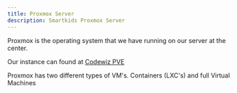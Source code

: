 ```yaml
---
title: Proxmox Server
description: Smartkids Proxmox Server
---
```


Proxmox is the operating system that we have running on our server at the center.

Our instance can found at [Codewiz PVE](https://pve.smartkidsllc.com/)

Proxmox has two different types of VM's. Containers (LXC's) and full Virtual Machines
